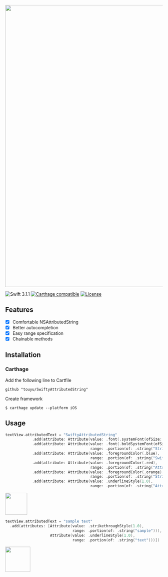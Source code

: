 <p align="center">
  <img src="https://github.com/touyu/SwiftyAttributedString/blob/assets/logo.png" width=900>
</p>

![Swift 3.1.1](https://img.shields.io/badge/Swift-3.1.0-orange.svg)
[![Carthage compatible](https://img.shields.io/badge/Carthage-compatible-4BC51D.svg?style=flat)](https://github.com/Carthage/Carthage)
[![License](http://img.shields.io/:license-mit-blue.svg)](http://doge.mit-license.org)

## Features
- [x] Comfortable NSAttributedString
- [x] Better autocompletion
- [x] Easy range specification
- [x] Chainable methods

## Installation

### Carthage
Add the following line to Cartfile
```
github "touyu/SwiftyAttributedString"
```

Create framework

```
$ carthage update --platform iOS
```

## Usage

```swift
textView.attributedText = "SwiftyAttributedString"
            .add(attribute: Attribute(value: .font(.systemFont(ofSize: 16))))
            .add(attribute: Attribute(value: .font(.boldSystemFont(ofSize: 16)),
                                      range: .portion(of: .string("String"))))
            .add(attribute: Attribute(value: .foregroundColor(.blue),
                                      range: .portion(of: .string("Swifty"))))
            .add(attribute: Attribute(value: .foregroundColor(.red),
                                      range: .portion(of: .string("Attributed"))))
            .add(attribute: Attribute(value: .foregroundColor(.orange),
                                      range: .portion(of: .string("String"))))
            .add(attribute: Attribute(value: .underlineStyle(1.0),
                                      range: .portion(of: .string("Attributed"))))
```

<img src="https://github.com/touyu/SwiftyAttributedString/blob/assets/001.png" height=70>

```swift
textView.attributedText = "sample text"
  .add(attributes: [Attribute(value: .strikethroughStyle(1.0),
                              range: .portion(of: .string("sample"))),
                    Attribute(value: .underlineStyle(1.0),
                              range: .portion(of: .string("text")))])
```

<img src="https://github.com/touyu/SwiftyAttributedString/blob/assets/002.png" height=80>


